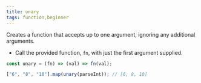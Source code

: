 ```yaml
---
title: unary
tags: function,beginner
---
```


Creates a function that accepts up to one argument, ignoring any additional arguments.

- Call the provided function, `fn`, with just the first argument supplied.

```js
const unary = (fn) => (val) => fn(val);
```

```js
["6", "8", "10"].map(unary(parseInt)); // [6, 8, 10]
```
